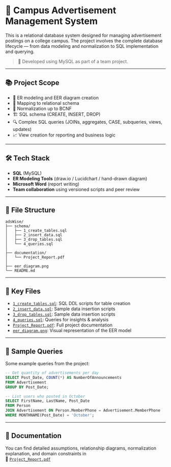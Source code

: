# 🧱 Campus Advertisement Management System

This is a relational database system designed for managing advertisement postings on a college campus. The project involves the complete database lifecycle — from data modeling and normalization to SQL implementation and querying.

> 🔧 Developed using MySQL as part of a team project.  

---

## 📚 Project Scope

- 📌 ER modeling and EER diagram creation  
- 🔄 Mapping to relational schema  
- 📐 Normalization up to BCNF  
- 🏗️ SQL schema (CREATE, INSERT, DROP)  
- 🔍 Complex SQL queries (JOINs, aggregates, CASE, subqueries, views, updates)  
- 📈 View creation for reporting and business logic

---

## 🛠 Tech Stack

- **SQL** (MySQL)
- **ER Modeling Tools** (draw.io / Lucidchart / hand-drawn diagram)
- **Microsoft Word** (report writing)
- **Team collaboration** using versioned scripts and peer review

---

## 📂 File Structure
```
adsWise/
├── schema/
│   ├── 1_create_tables.sql
│   ├── 2_insert_data.sql
│   ├── 3_drop_tables.sql
│   └── 4_queries.sql
│
├── documentation/
│   └── Project_Report.pdf
│
├── eer_diagram.png
└── README.md
```


---

## 🔗 Key Files

- [`1_create_tables.sql`](schema/1_create_tables.sql): SQL DDL scripts for table creation  
- [`2_insert_data.sql`](schema/2_insert_data.sql): Sample data insertion scripts
- [`3_drop_tables.sql`](schema/3_drop_tables.sql): Sample data insertion scripts  
- [`4_queries.sql`](schema/4_queries.sql): Queries for insights & analysis    
- [`Project_Report.pdf`](documentation/Project_Report.pdf): Full project documentation  
- [`eer_diagram.png`](eer_diagram.png): Visual representation of the EER model

---

## 🧠 Sample Queries

Some example queries from the project:

```sql
-- Get quantity of advertisements per day
SELECT Post_Date, COUNT(*) AS NumberOfAnnouncements
FROM Advertisement 
GROUP BY Post_Date;

-- List users who posted in October
SELECT FirstName, LastName, Post_Date
FROM Person
JOIN Advertisement ON Person.MemberPhone = Advertisement.MemberPhone
WHERE MONTHNAME(Post_Date) = 'October';

```
---

## 🧾 Documentation

You can find detailed assumptions, relationship diagrams, normalization explanation, and domain constraints in  
📄 [`Project_Report.pdf`](documentation/Project_Report.pdf)
